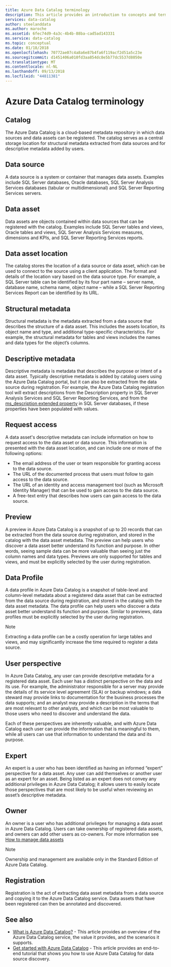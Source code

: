 ```yaml
---
title: Azure Data Catalog terminology
description: This article provides an introduction to concepts and terms used in Azure Data Catalog documentation.
services: data-catalog
author: steelanddata
ms.author: maroche
ms.assetid: 6fec74d9-4a3c-4b4b-88ba-cad5ad143331
ms.service: data-catalog
ms.topic: conceptual
ms.date: 01/18/2018
ms.openlocfilehash: 70772ae07c4a8a6e87b4fa6f119acf2d51a5c23e
ms.sourcegitcommit: d1451406a010fd3aa854dc8e5b77dc5537d8050e
ms.translationtype: MT
ms.contentlocale: nl-NL
ms.lasthandoff: 09/13/2018
ms.locfileid: "44811381"
---
```

# <a name="azure-data-catalog-terminology"></a>Azure Data Catalog terminology
## <a name="catalog"></a>Catalog
The Azure Data Catalog is a cloud-based metadata repository in which data sources and data assets can be registered. The catalog serves as a central storage location for structural metadata extracted from data sources and for descriptive metadata added by users.

## <a name="data-source"></a>Data source
A data source is a system or container that manages data assets. Examples include SQL Server databases, Oracle databases, SQL Server Analysis Services databases (tabular or multidimensional) and SQL Server Reporting Services servers.

## <a name="data-asset"></a>Data asset
Data assets are objects contained within data sources that can be registered with the catalog. Examples include SQL Server tables and views, Oracle tables and views, SQL Server Analysis Services measures, dimensions and KPIs, and SQL Server Reporting Services reports.

## <a name="data-asset-location"></a>Data asset location
The catalog stores the location of a data source or data asset, which can be used to connect to the source using a client application. The format and details of the location vary based on the data source type. For example, a SQL Server table can be identified by its four part name – server name, database name, schema name, object name – while a SQL Server Reporting Services Report can be identified by its URL.

## <a name="structural-metadata"></a>Structural metadata
Structural metadata is the metadata extracted from a data source that describes the structure of a data asset. This includes the assets location, its object name and type, and additional type-specific characteristics. For example, the structural metadata for tables and views includes the names and data types for the object’s columns.

## <a name="descriptive-metadata"></a>Descriptive metadata
Descriptive metadata is metadata that describes the purpose or intent of a data asset. Typically descriptive metadata is added by catalog users using the Azure Data Catalog portal, but it can also be extracted from the data source during registration. For example, the Azure Data Catalog registration tool will extract descriptions from the Description property in SQL Server Analysis Services and SQL Server Reporting Services, and from the [ms_description extended property](https://technet.microsoft.com/library/ms190243.aspx) in SQL Server databases, if these properties have been populated with values.

## <a name="request-access"></a>Request access
A data asset's descriptive metadata can include information on how to request access to the data asset or data source. This information is presented with the data asset location, and can include one or more of the following options:

* The email address of the user or team responsible for granting access to the data source.
* The URL of the documented process that users must follow to gain access to the data source.
* The URL of an identity and access management tool (such as Microsoft Identity Manager) that can be used to gain access to the data source.
* A free-text entry that describes how users can gain access to the data source.

## <a name="preview"></a>Preview
A preview in Azure Data Catalog is a snapshot of up to 20 records that can be extracted from the data source during registration, and stored in the catalog with the data asset metadata. The preview can help users who discover a data asset better understand its function and purpose. In other words, seeing sample data can be more valuable than seeing just the column names and data types.
Previews are only supported for tables and views, and must be explicitly selected by the user during registration.

## <a name="data-profile"></a>Data Profile
A data profile in Azure Data Catalog is a snapshot of table-level and column-level metadata about a registered data asset that can be extracted from the data source during registration, and stored in the catalog with the data asset metadata. The data profile can help users who discover a data asset better understand its function and purpose. Similar to previews, data profiles must be explicitly selected by the user during registration.

> [!NOTE]
> Extracting a data profile can be a costly operation for large tables and views, and may significantly increase the time required to register a data source.
>
>

## <a name="user-perspective"></a>User perspective
In Azure Data Catalog, any user can provide descriptive metadata for a registered data asset. Each user has a distinct perspective on the data and its use. For example, the administrator responsible for a server may provide the details of its service level agreement (SLA) or backup windows; a data steward may provide links to documentation for the business processes the data supports; and an analyst may provide a description in the terms that are most relevant to other analysts, and which can be most valuable to those users who need to discover and understand the data.

Each of these perspectives are inherently valuable, and with Azure Data Catalog each user can provide the information that is meaningful to them, while all users can use that information to understand the data and its purpose.

## <a name="expert"></a>Expert
An expert is a user who has been identified as having an informed “expert” perspective for a data asset. Any user can add themselves or another user as an expert for an asset. Being listed as an expert does not convey any additional privileges in Azure Data Catalog; it allows users to easily locate those perspectives that are most likely to be useful when reviewing an asset’s descriptive metadata.

## <a name="owner"></a>Owner
An owner is a user who has additional privileges for managing a data asset in Azure Data Catalog. Users can take ownership of registered data assets, and owners can add other users as co-owners. For more information see  [How to manage data assets](data-catalog-how-to-manage.md)  

> [!NOTE]
> Ownership and management are available only in the Standard Edition of Azure Data Catalog.
>
>

## <a name="registration"></a>Registration
Registration is the act of extracting data asset metadata from a data source and copying it to the Azure Data Catalog service. Data assets that have been registered can then be annotated and discovered.

## <a name="see-also"></a>See also
* [What is Azure Data Catalog?](data-catalog-what-is-data-catalog.md) - This article provides an overview of the Azure Data Catalog service, the value it provides, and the scenarios it supports.
* [Get started with Azure Data Catalog](data-catalog-get-started.md) - This article provides an end-to-end tutorial that shows you how to use Azure Data Catalog for data source discovery.  
